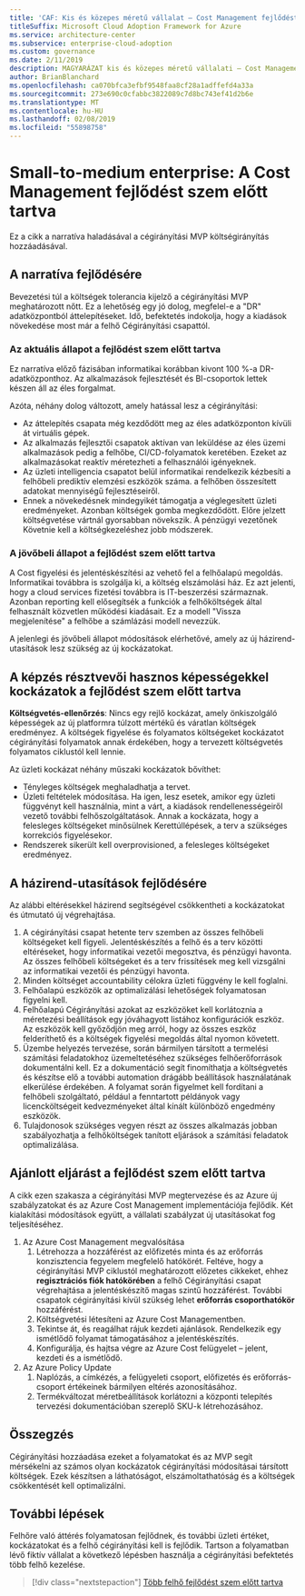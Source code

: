 ```yaml
---
title: 'CAF: Kis és közepes méretű vállalat – Cost Management fejlődést szem előtt tartva  '
titleSuffix: Microsoft Cloud Adoption Framework for Azure
ms.service: architecture-center
ms.subservice: enterprise-cloud-adoption
ms.custom: governance
ms.date: 2/11/2019
description: MAGYARÁZAT kis és közepes méretű vállalati – Cost Management fejlődést szem előtt tartva
author: BrianBlanchard
ms.openlocfilehash: ca070bfca3efbf9548faa8cf28a1adffefd4a33a
ms.sourcegitcommit: 273e690c0cfabbc3822089c7d8bc743ef41d2b6e
ms.translationtype: MT
ms.contentlocale: hu-HU
ms.lasthandoff: 02/08/2019
ms.locfileid: "55898758"
---
```

# <a name="small-to-medium-enterprise-cost-management-evolution"></a>Small-to-medium enterprise: A Cost Management fejlődést szem előtt tartva

Ez a cikk a narratíva haladásával a cégirányítási MVP költségirányítás hozzáadásával.

## <a name="evolution-of-the-narrative"></a>A narratíva fejlődésére

Bevezetési túl a költségek tolerancia kijelző a cégirányítási MVP meghatározott nőtt. Ez a lehetőség egy jó dolog, megfelel-e a "DR" adatközpontból áttelepítéseket. Idő, befektetés indokolja, hogy a kiadások növekedése most már a felhő Cégirányítási csapattól.

### <a name="evolution-of-the-current-state"></a>Az aktuális állapot a fejlődést szem előtt tartva

Ez narratíva előző fázisában informatikai korábban kivont 100 %-a DR-adatközponthoz. Az alkalmazások fejlesztését és BI-csoportok lettek készen áll az éles forgalmat.

Azóta, néhány dolog változott, amely hatással lesz a cégirányítási:

- Az áttelepítés csapata még kezdődött meg az éles adatközponton kívüli át virtuális gépek.
- Az alkalmazás fejlesztői csapatok aktívan van leküldése az éles üzemi alkalmazások pedig a felhőbe, CI/CD-folyamatok keretében. Ezeket az alkalmazásokat reaktív méretezheti a felhasználói igényeknek.
- Az üzleti intelligencia csapatot belül informatikai rendelkezik kézbesíti a felhőbeli prediktív elemzési eszközök száma. a felhőben összesített adatokat mennyiségű fejlesztéseiről.
- Ennek a növekedésnek mindegyikét támogatja a véglegesített üzleti eredményeket. Azonban költségek gomba megkezdődött. Előre jelzett költségvetése vártnál gyorsabban növekszik. A pénzügyi vezetőnek Követnie kell a költségkezeléshez jobb módszerek.

### <a name="evolution-of-the-future-state"></a>A jövőbeli állapot a fejlődést szem előtt tartva

A Cost figyelési és jelentéskészítési az vehető fel a felhőalapú megoldás. Informatikai továbbra is szolgálja ki, a költség elszámolási ház. Ez azt jelenti, hogy a cloud services fizetési továbbra is IT-beszerzési származnak. Azonban reporting kell elősegítsék a funkciók a felhőköltségek által felhasznált közvetlen működési kiadásait. Ez a modell "Vissza megjelenítése" a felhőbe a számlázási modell nevezzük.

A jelenlegi és jövőbeli állapot módosítások elérhetővé, amely az új házirend-utasítások lesz szükség az új kockázatokat.

## <a name="evolution-of-tangible-risks"></a>A képzés résztvevői hasznos képességekkel kockázatok a fejlődést szem előtt tartva

**Költségvetés-ellenőrzés**: Nincs egy rejlő kockázat, amely önkiszolgáló képességek az új platformra túlzott mértékű és váratlan költségek eredményez. A költségek figyelése és folyamatos költségeket kockázatot cégirányítási folyamatok annak érdekében, hogy a tervezett költségvetés folyamatos ciklustól kell lennie.

Az üzleti kockázat néhány műszaki kockázatok bővíthet:

- Tényleges költségek meghaladhatja a tervet.
- Üzleti feltételek módosítása. Ha igen, lesz esetek, amikor egy üzleti függvényt kell használnia, mint a várt, a kiadások rendellenességeiről vezető további felhőszolgáltatások. Annak a kockázata, hogy a felesleges költségeket minősülnek Kerettúllépések, a terv a szükséges korrekciós figyelésekor.
- Rendszerek sikerült kell overprovisioned, a felesleges költségeket eredményez.

## <a name="evolution-of-the-policy-statements"></a>A házirend-utasítások fejlődésére

Az alábbi eltérésekkel házirend segítségével csökkentheti a kockázatokat és útmutató új végrehajtása.

1. A cégirányítási csapat hetente terv szemben az összes felhőbeli költségeket kell figyeli. Jelentéskészítés a felhő és a terv közötti eltéréseket, hogy informatikai vezetői megosztva, és pénzügyi havonta. Az összes felhőbeli költségeket és a terv frissítések meg kell vizsgálni az informatikai vezetői és pénzügyi havonta.
2. Minden költséget accountability célokra üzleti függvény le kell foglalni.
3. Felhőalapú eszközök az optimalizálási lehetőségek folyamatosan figyelni kell.
4. Felhőalapú Cégirányítási azokat az eszközöket kell korlátoznia a méretezési beállítások egy jóváhagyott listához konfigurációk eszköz. Az eszközök kell győződjön meg arról, hogy az összes eszköz felderíthető és a költségek figyelési megoldás által nyomon követett.
5. Üzembe helyezés tervezése, során bármilyen társított a termelési számítási feladatokhoz üzemeltetéséhez szükséges felhőerőforrások dokumentálni kell. Ez a dokumentáció segít finomíthatja a költségvetés és készítse elő a további automation drágább beállítások használatának elkerülése érdekében. A folyamat során figyelmet kell fordítani a felhőbeli szolgáltató, például a fenntartott példányok vagy licencköltségeit kedvezményeket által kínált különböző engedmény eszközök.
6. Tulajdonosok szükséges vegyen részt az összes alkalmazás jobban szabályozhatja a felhőköltségek tanított eljárások a számítási feladatok optimalizálása.

## <a name="evolution-of-the-best-practices"></a>Ajánlott eljárást a fejlődést szem előtt tartva

A cikk ezen szakasza a cégirányítási MVP megtervezése és az Azure új szabályzatokat és az Azure Cost Management implementációja fejlődik. Két kialakítási módosítások együtt, a vállalati szabályzat új utasításokat fog teljesítéséhez.

1. Az Azure Cost Management megvalósítása
    1. Létrehozza a hozzáférést az előfizetés minta és az erőforrás konzisztencia fegyelem megfelelő hatókörét. Feltéve, hogy a cégirányítási MVP ciklustól meghatározott előzetes cikkeket, ehhez **regisztrációs fiók hatókörében** a felhő Cégirányítási csapat végrehajtása a jelentéskészítő magas szintű hozzáférést. További csapatok cégirányítási kívül szükség lehet **erőforrás csoporthatókör** hozzáférést.
    2. Költségvetési létesíteni az Azure Cost Managementben.
    3. Tekintse át, és reagálhat rájuk kezdeti ajánlások. Rendelkezik egy ismétlődő folyamat támogatásához a jelentéskészítés.
    4. Konfigurálja, és hajtsa végre az Azure Cost felügyelet – jelent, kezdeti és a ismétlődő.
2. Az Azure Policy Update
    1. Naplózás, a címkézés, a felügyeleti csoport, előfizetés és erőforrás-csoport értékeinek bármilyen eltérés azonosításához.
    2. Termékváltozat méretbeállítások korlátozni a központi telepítés tervezési dokumentációban szereplő SKU-k létrehozásához.

## <a name="conclusion"></a>Összegzés

Cégirányítási hozzáadása ezeket a folyamatokat és az MVP segít mérsékelni az számos olyan kockázatok cégirányítási módosításai társított költségek. Ezek készítsen a láthatóságot, elszámoltathatóság és a költségek csökkentését kell optimalizálni.

## <a name="next-steps"></a>További lépések

Felhőre való áttérés folyamatosan fejlődnek, és további üzleti értéket, kockázatokat és a felhő cégirányítási kell is fejlődik. Tartson a folyamatban lévő fiktív vállalat a következő lépésben használja a cégirányítási befektetés több felhő kezelése.

> [!div class="nextstepaction"]
> [Több felhő fejlődést szem előtt tartva](./multi-cloud-evolution.md)
